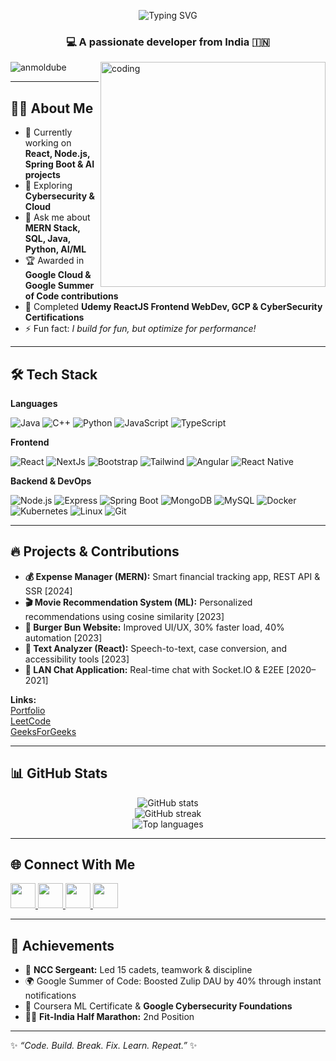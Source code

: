 <!-- Profile Header with Typing SVG Animation -->
<p align="center">
  <img src="https://readme-typing-svg.demolab.com?font=Fira+Code&weight=500&size=25&pause=1000&center=true&vCenter=true&width=500&height=35&lines=Hi%2C+I'm+Anmol+Dube;Full+Stack+Developer;MERN+%7C+Spring+Boot+%7C+AI+Enthusiast;Always+Learning+New+Things+🚀" alt="Typing SVG" />
</p>

<h3 align="center">💻 A passionate developer from India 🇮🇳</h3>

<img align="right" width="360" alt="coding" src="https://user-images.githubusercontent.com/55389276/140866485-8fb1c876-9a8f-4d6a-98dc-08c4981eaf70.gif">

<p align="left">
  <img src="https://komarev.com/ghpvc/?username=anmoldube&label=Profile%20views&color=0e75b6&style=flat" alt="anmoldube" />
</p>

---

## 👨‍💻 About Me

- 🔭 Currently working on **React, Node.js, Spring Boot & AI projects**
- 🌱 Exploring **Cybersecurity & Cloud**
- 💬 Ask me about **MERN Stack, SQL, Java, Python, AI/ML**
- 🏆 Awarded in **Google Cloud & Google Summer of Code contributions**
- 🚀 Completed **Udemy ReactJS Frontend WebDev, GCP & CyberSecurity Certifications**
- ⚡ Fun fact: *I build for fun, but optimize for performance!*

---

## 🛠️ Tech Stack

**Languages**

![Java](https://img.shields.io/badge/-Java-007396?style=flat-square&logo=java)
![C++](https://img.shields.io/badge/-C++-00599C?style=flat-square&logo=cplusplus)
![Python](https://img.shields.io/badge/-Python-3776AB?style=flat-square&logo=python)
![JavaScript](https://img.shields.io/badge/-JavaScript-F7DF1E?style=flat-square&logo=javascript)
![TypeScript](https://img.shields.io/badge/-TypeScript-3178C6?style=flat-square&logo=typescript)

**Frontend**

![React](https://img.shields.io/badge/-React-61DAFB?style=flat-square&logo=react)
![NextJs](https://img.shields.io/badge/-Next.js-000000?style=flat-square&logo=nextdotjs)
![Bootstrap](https://img.shields.io/badge/-Bootstrap-563D7C?style=flat-square&logo=bootstrap)
![Tailwind](https://img.shields.io/badge/-Tailwind-06B6D4?style=flat-square&logo=tailwindcss)
![Angular](https://img.shields.io/badge/-Angular-DD0031?style=flat-square&logo=angular)
![React Native](https://img.shields.io/badge/-React%20Native-61DAFB?style=flat-square&logo=react)

**Backend & DevOps**

![Node.js](https://img.shields.io/badge/-Node.js-339933?style=flat-square&logo=node.js)
![Express](https://img.shields.io/badge/-Express-000000?style=flat-square&logo=express)
![Spring Boot](https://img.shields.io/badge/-Spring%20Boot-6DB33F?style=flat-square&logo=spring)
![MongoDB](https://img.shields.io/badge/-MongoDB-47A248?style=flat-square&logo=mongodb)
![MySQL](https://img.shields.io/badge/-MySQL-4479A1?style=flat-square&logo=mysql)
![Docker](https://img.shields.io/badge/-Docker-2496ED?style=flat-square&logo=docker)
![Kubernetes](https://img.shields.io/badge/-Kubernetes-326CE5?style=flat-square&logo=kubernetes)
![Linux](https://img.shields.io/badge/-Linux-FCC624?style=flat-square&logo=linux)
![Git](https://img.shields.io/badge/-Git-F05032?style=flat-square&logo=git)

---

## 🔥 Projects & Contributions

- **💰 Expense Manager (MERN):** Smart financial tracking app, REST API & SSR [2024]
- **🎬 Movie Recommendation System (ML):** Personalized recommendations using cosine similarity [2023]
- **🍔 Burger Bun Website:** Improved UI/UX, 30% faster load, 40% automation [2023]
- **📝 Text Analyzer (React):** Speech-to-text, case conversion, and accessibility tools [2023]
- **💬 LAN Chat Application:** Real-time chat with Socket.IO & E2EE [2020–2021]

**Links:**  
[Portfolio](https://anmoldube.github.io/react-portfolio/)  
[LeetCode](https://leetcode.com/)  
[GeeksForGeeks](https://auth.geeksforgeeks.org/user/anmoldube15/)  

---

## 📊 GitHub Stats

<p align="center">
  <img src="https://github-readme-stats.vercel.app/api?username=anmoldube&show_icons" alt="GitHub stats" />
  <br>
  <img src="https://github-readme-streak-stats.herokuapp.com/?user=anmoldube" alt="GitHub streak" />
  <br>
  <img src="https://github-readme-stats.vercel.app/api/top-langs/?username=anmoldube&layout=compact" alt="Top languages" />
</p>

---

## 🌐 Connect With Me

<p align="left">
  <a href="https://www.linkedin.com/in/anmoldube" target="_blank">
    <img src="https://skillicons.dev/icons?i=linkedin" width="40" />
  </a>
  <a href="https://www.instagram.com/anmol__dube" target="_blank">
    <img src="https://skillicons.dev/icons?i=instagram" width="40" />
  </a>
  <a href="https://auth.geeksforgeeks.org/user/anmoldube15" target="_blank">
    <img src="https://raw.githubusercontent.com/rahuldkjain/github-profile-readme-generator/master/src/images/icons/Social/geeks-for-geeks.svg" width="40" />
  </a>
  <a href="mailto:anmoldube15@gmail.com">
    <img src="https://skillicons.dev/icons?i=gmail" width="40" />
  </a>
</p>

---

## 🏅 Achievements

- 🥇 **NCC Sergeant:** Led 15 cadets, teamwork & discipline
- 🌍 Google Summer of Code: Boosted Zulip DAU by 40% through instant notifications
- 🧠 Coursera ML Certificate & **Google Cybersecurity Foundations**
- 🏃‍♂️ **Fit-India Half Marathon:** 2nd Position

---

✨ *“Code. Build. Break. Fix. Learn. Repeat.”* ✨


